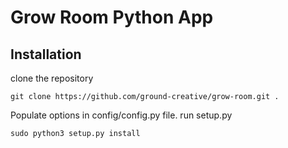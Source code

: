 # Grow Room Python App

## Installation

clone the repository
```
git clone https://github.com/ground-creative/grow-room.git .

```
Populate options in config/config.py file.
run setup.py
```
sudo python3 setup.py install
```